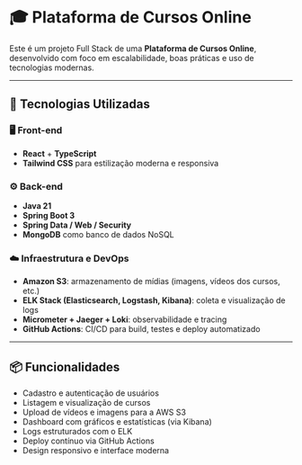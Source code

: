 # 🎓 Plataforma de Cursos Online

Este é um projeto Full Stack de uma **Plataforma de Cursos Online**, desenvolvido com foco em escalabilidade, boas práticas e uso de tecnologias modernas.

---

## 🚀 Tecnologias Utilizadas

### 🖥️ Front-end
- **React** + **TypeScript**
- **Tailwind CSS** para estilização moderna e responsiva

### ⚙️ Back-end
- **Java 21**
- **Spring Boot 3**
- **Spring Data / Web / Security**
- **MongoDB** como banco de dados NoSQL

### ☁️ Infraestrutura e DevOps
- **Amazon S3**: armazenamento de mídias (imagens, vídeos dos cursos, etc.)
- **ELK Stack (Elasticsearch, Logstash, Kibana)**: coleta e visualização de logs
- **Micrometer + Jaeger + Loki**: observabilidade e tracing
- **GitHub Actions**: CI/CD para build, testes e deploy automatizado

---

## 📦 Funcionalidades

- Cadastro e autenticação de usuários
- Listagem e visualização de cursos
- Upload de vídeos e imagens para a AWS S3
- Dashboard com gráficos e estatísticas (via Kibana)
- Logs estruturados com o ELK
- Deploy contínuo via GitHub Actions
- Design responsivo e interface moderna